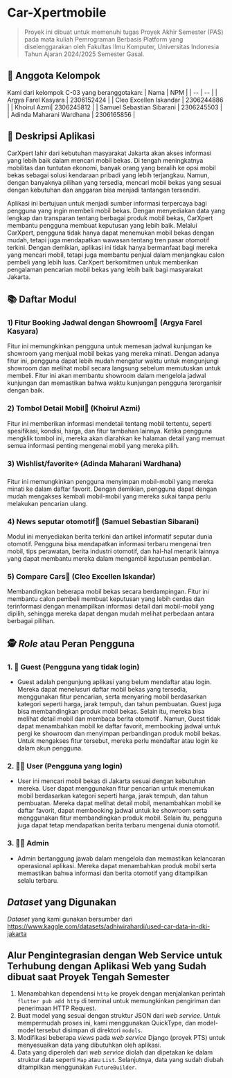 # Car-Xpertmobile
> 

> Proyek ini dibuat untuk memenuhi tugas Proyek Akhir Semester (PAS) pada mata kuliah Pemrograman Berbasis Platform yang diselenggarakan oleh Fakultas Ilmu Komputer, Universitas Indonesia Tahun Ajaran 2024/2025 Semester Gasal.

## 👥 Anggota Kelompok
Kami dari kelompok C-03 yang beranggotakan:
| Nama | NPM | 
| -- | -- | 
| Argya Farel Kasyara | 2306152424 | 
| Cleo Excellen Iskandar | 2306244886 | 
| Khoirul Azmi| 2306245812 | 
| Samuel Sebastian Sibarani | 2306245503 | 
| Adinda Maharani Wardhana | 2306165856 | 

## 📜 Deskripsi Aplikasi
CarXpert lahir dari kebutuhan masyarakat Jakarta akan akses informasi yang lebih baik dalam mencari mobil bekas. Di tengah meningkatnya mobilitas dan tuntutan ekonomi, banyak orang yang beralih ke opsi mobil bekas sebagai solusi kendaraan pribadi yang lebih terjangkau. Namun, dengan banyaknya pilihan yang tersedia, mencari mobil bekas yang sesuai dengan kebutuhan dan anggaran bisa menjadi tantangan tersendiri.

Aplikasi ini bertujuan untuk menjadi sumber informasi terpercaya bagi pengguna yang ingin membeli mobil bekas. Dengan menyediakan data yang lengkap dan transparan tentang berbagai produk mobil bekas, CarXpert membantu pengguna membuat keputusan yang lebih baik. Melalui CarXpert, pengguna tidak hanya dapat menemukan mobil bekas dengan mudah, tetapi juga mendapatkan wawasan tentang tren pasar otomotif terkini. Dengan demikian, aplikasi ini tidak hanya bermanfaat bagi mereka yang mencari mobil, tetapi juga membantu penjual dalam menjangkau calon pembeli yang lebih luas. CarXpert berkomitmen untuk memberikan pengalaman pencarian mobil bekas yang lebih baik bagi masyarakat Jakarta.

## 📚 Daftar Modul
### 1) Fitur Booking Jadwal dengan Showroom📝 (Argya Farel Kasyara)
Fitur ini memungkinkan pengguna untuk memesan jadwal kunjungan ke showroom yang menjual mobil bekas yang mereka minati. Dengan adanya fitur ini, pengguna dapat lebih mudah mengatur waktu untuk mengunjungi showroom dan melihat mobil secara langsung sebelum memutuskan untuk membeli. Fitur ini akan membantu showroom dalam mengelola jadwal kunjungan dan memastikan bahwa waktu kunjungan pengguna terorganisir dengan baik.
### 2) Tombol Detail Mobil🔘 (Khoirul Azmi)
Fitur ini memberikan informasi mendetail tentang mobil tertentu, seperti spesifikasi, kondisi, harga, dan fitur tambahan lainnya. Ketika pengguna mengklik tombol ini, mereka akan diarahkan ke halaman detail yang memuat semua informasi penting mengenai mobil yang mereka pilih.
### 3) Wishlist/favorite⭐ (Adinda Maharani Wardhana)
Fitur ini memungkinkan pengguna menyimpan mobil-mobil yang mereka minati ke dalam daftar favorit. Dengan demikian, pengguna dapat dengan mudah mengakses kembali mobil-mobil yang mereka sukai tanpa perlu melakukan pencarian ulang.
### 4) News seputar otomotif📰 (Samuel Sebastian Sibarani)
Modul ini menyediakan berita terkini dan artikel informatif seputar dunia otomotif. Pengguna bisa mendapatkan informasi terbaru mengenai tren mobil, tips perawatan, berita industri otomotif, dan hal-hal menarik lainnya yang dapat membantu mereka dalam mengambil keputusan pembelian.
### 5) Compare Cars📲 (Cleo Excellen Iskandar)
Membandingkan beberapa mobil bekas secara berdampingan. Fitur ini membantu calon pembeli membuat keputusan yang lebih cerdas dan terinformasi dengan menampilkan informasi detail dari mobil-mobil yang dipilih, sehingga mereka dapat dengan mudah melihat perbedaan antara berbagai pilihan.


## 🕵️ *Role* atau Peran Pengguna 
### 1. 👤 Guest (Pengguna yang tidak login)
- Guest adalah pengunjung aplikasi yang belum mendaftar atau login. Mereka dapat menelusuri daftar mobil bekas yang tersedia, menggunakan fitur pencarian, serta menyaring mobil berdasarkan kategori seperti harga, jarak tempuh, dan tahun pembuatan. Guest juga bisa membandingkan produk mobil bekas. Selain itu, mereka bisa melihat detail mobil dan membaca berita otomotif . Namun, Guest tidak dapat menambahkan mobil ke daftar favorit, membooking jadwal untuk pergi ke showroom dan menyimpan perbandingan produk mobil bekas. Untuk mengakses fitur tersebut, mereka perlu mendaftar atau login ke dalam akun pengguna.

### 2. 👨‍💻 User (Pengguna yang login)
- User ini mencari mobil bekas di Jakarta sesuai dengan kebutuhan mereka. User dapat menggunakan fitur pencarian untuk menemukan mobil berdasarkan kategori seperti harga, jarak tempuh, dan tahun pembuatan. Mereka dapat melihat detail mobil, menambahkan mobil ke daftar favorit, dapat membooking jadwal untuk ke showroom serta menggunakan fitur membandingkan produk mobil. Selain itu, pengguna juga dapat tetap mendapatkan berita terbaru mengenai dunia otomotif.

### 3. 👩‍💻 Admin
- Admin bertanggung jawab dalam mengelola dan memastikan kelancaran operasional aplikasi. Mereka dapat menambahkan produk mobil serta memastikan bahwa informasi dan berita otomotif yang ditampilkan selalu terbaru.
  
##  *Dataset* yang Digunakan
*Dataset* yang kami gunakan bersumber dari https://www.kaggle.com/datasets/adhiwirahardi/used-car-data-in-dki-jakarta  

## Alur Pengintegrasian dengan Web Service untuk Terhubung dengan Aplikasi Web yang Sudah dibuat saat Proyek Tengah Semester
1. Menambahkan dependensi `http` ke proyek dengan menjalankan perintah `flutter pub add http` di terminal untuk memungkinkan pengiriman dan penerimaan HTTP Request.  
2. Buat model yang sesuai dengan struktur JSON dari *web service*. Untuk mempermudah proses ini, kami menggunakan QuickType, dan model-model tersebut disimpan di direktori `models`.  
3. Modifikasi beberapa *views* pada *web service* Django (proyek PTS) untuk menyesuaikan data yang dibutuhkan oleh aplikasi.  
4. Data yang diperoleh dari *web service* diolah dan dipetakan ke dalam struktur data seperti `Map` atau `List`. Selanjutnya, data yang sudah diubah ditampilkan menggunakan `FutureBuilder`.


